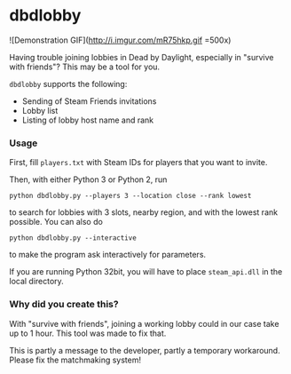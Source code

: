 # dbdlobby

![Demonstration GIF](http://i.imgur.com/mR75hkp.gif =500x)

Having trouble joining lobbies in Dead by Daylight, especially in
"survive with friends"? This may be a tool for you.

`dbdlobby` supports the following:
- Sending of Steam Friends invitations
- Lobby list
- Listing of lobby host name and rank

### Usage

First, fill `players.txt` with Steam IDs for players that you want to invite.

Then, with either Python 3 or Python 2, run

```
python dbdlobby.py --players 3 --location close --rank lowest
```

to search for lobbies with 3 slots, nearby region, and with the lowest rank
possible. You can also do

```
python dbdlobby.py --interactive
```

to make the program ask interactively for parameters.

If you are running Python 32bit, you will have to place `steam_api.dll` in the
local directory.

### Why did you create this?

With "survive with friends", joining a working lobby could in our case take up
to 1 hour. This tool was made to fix that.

This is partly a message to the developer, partly a temporary workaround.
Please fix the matchmaking system!